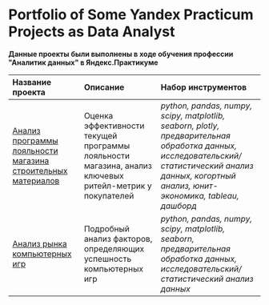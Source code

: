# Portfolio of Some Yandex Practicum Projects as Data Analyst
**Данные проекты были выполнены в ходе обучения профессии "Аналитик данных" в Яндекс.Практикуме**

| Название проекта | Описание | Набор инструментов |
| :-------------------- | :--------------------- |:--------------------- |
| [Анализ программы лояльности магазина строительных материалов](https://github.com/NadezdaSh/Nadezhda-Shestaeva/tree/main/Retail_Customer%20loyalty%20program) | Оценка эффективности текущей программы лояльности магазина, анализ ключевых ритейл-метрик у покупателей | *python, pandas, numpy, scipy, matplotlib, seaborn, plotly, предварительная обработка данных, исследовательский/статистический анализ данных, когортный анализ, юнит-экономика, tableau, дашборд* |
| [Анализ рынка компьютерных игр](https://github.com/NadezdaSh/Nadezhda-Shestaeva/tree/main/Retail_Customer%20loyalty%20program) | Подробный анализ факторов, определяющих успешность компьютерных игр | *python, pandas, numpy, scipy, matplotlib, seaborn, предварительная обработка данных, исследовательский/статистический анализ данных* |
